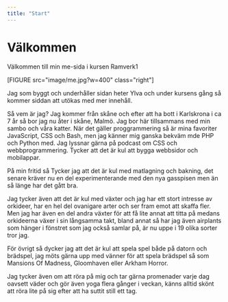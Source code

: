 ```yaml
---
title: "Start"
---
```

Välkommen
=========================

Välkommen till min me-sida i kursen Ramverk1

[FIGURE src="image/me.jpg?w=400" class="right"]

Jag som byggt och underhåller sidan heter Ylva och under kursens gång så kommer siddan att utökas med mer innehåll.

Så vem är jag?
Jag kommer från skåne och efter att ha bott i Karlskrona i ca 7 år så bor jag nu åter i skåne, Malmö.
Jag bor här tillsammans med min sambo och våra katter.
När det gäller proggrammering så är mina favoriter JavaScript, CSS och Bash, men jag känner mig ganska bekväm mde PHP och Python med.
Jag lyssnar gärna på podcast om CSS och webbprogrammering. Tycker att det är kul att bygga webbsidor och mobilappar.

På min fritid så Tycker jag att det är kul med matlagning och bakning, det senare kräver nu en del experimenterande med den nya gasspisen men än så länge har det gått bra.

Jag tycker även att det är kul med växter och jag har ett stort intresse av orkideer, har en hel del ovanigare arter och ser fram emot att skaffa fler.
Men jag har även en del andra växter för att få lite annat att titta på medans orkideerna växer i sin långsamma takt, bland annat så har jag även airplants som hänger i fönstret som jag också samlar på, är nu uppe i 19 olika sorter tror jag.

För övrigt så dycker jag att det är kul att spela spel både på datorn och brädspel, jag möts gärna upp med vänner för att spela brädspel så som Mansions Of Madness, Gloomhaven eller Arkham Horror.

Jag tycker även om att röra på mig och tar gärna promenader varje dag oavsett väder och gör även yoga flera gånger i veckan, känns alltid skönt att röra lite på sig efter att ha suttit still ett tag.
